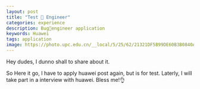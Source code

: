 ```yaml
---
layout: post
title: "Test 🐛 Engineer"
categories: experience
description: Bug🐛engineer application
keywords: Huawei
tags: application
image: https://photo.upc.edu.cn/__local/5/25/62/21321DF5B99DE60B3B0840AEAE0_1DC14CEC_19B74.jpg
---
```


Hey dudes, I dunno shall to share about it.
<!--more-->

So Here it go, I have to apply huawei post again, but is for test. Laterly, I will take part in a interview with huawei. Bless me!👌